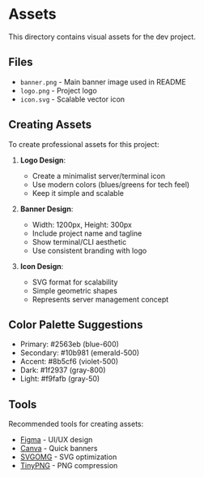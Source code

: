# Assets

This directory contains visual assets for the dev project.

## Files

- `banner.png` - Main banner image used in README
- `logo.png` - Project logo
- `icon.svg` - Scalable vector icon

## Creating Assets

To create professional assets for this project:

1. **Logo Design**:
   - Create a minimalist server/terminal icon
   - Use modern colors (blues/greens for tech feel)
   - Keep it simple and scalable

2. **Banner Design**:
   - Width: 1200px, Height: 300px
   - Include project name and tagline
   - Show terminal/CLI aesthetic
   - Use consistent branding with logo

3. **Icon Design**:
   - SVG format for scalability
   - Simple geometric shapes
   - Represents server management concept

## Color Palette Suggestions

- Primary: #2563eb (blue-600)
- Secondary: #10b981 (emerald-500)
- Accent: #8b5cf6 (violet-500)
- Dark: #1f2937 (gray-800)
- Light: #f9fafb (gray-50)

## Tools

Recommended tools for creating assets:
- [Figma](https://figma.com) - UI/UX design
- [Canva](https://canva.com) - Quick banners
- [SVGOMG](https://jakearchibald.github.io/svgomg/) - SVG optimization
- [TinyPNG](https://tinypng.com) - PNG compression